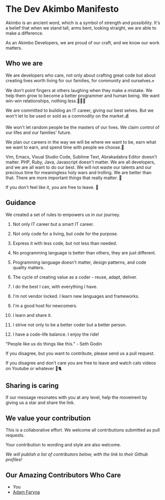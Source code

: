 # The Dev Akimbo Manifesto

Akimbo is an ancient word, which is a symbol of strength and possibility. It's a belief that when we stand tall, arms bent, looking straight, we are able to make a difference.

As an Akimbo Developers, we are proud of our craft, and we know our work matters.

## Who we are

We are developers who care, not only about crafting great code but about creating lives worth living for our families, for community and ourselves.✊

We don't point fingers at others laughing when they make a mistake. We help them grow to become a better programmer and human being. We want win-win relationships, nothing less.🧑‍🤝‍🧑

We are committed to building an IT career, giving our best selves. But we won't let to be used or sold as a commodity on the market.💰

We won't let random people be the masters of our lives. We claim control of our lifes and our families' future.

We plan our careers in the way we will be where we want to be, earn what we want to earn, and spend time with people we choose.👏

Vim, Emacs, Visual Studio Code, Sublime Text, Abrakadabra Editor doesn't matter. PHP, Ruby, Java, Javascript doesn't matter. We are all developers, and we are all want to do our best. We will not waste our talents and our precious time for meaningless holy wars and trolling. We are better than that. There are more important things that really matter. 🙌

If you don't feel like it, you are free to leave. 🚪

## Guidance

We created a set of rules to empowers us in our journey.

1. Not only IT career but a smart IT career.

2. Not only code for a living, but code for the purpose.

3. Express it with less code, but not less than needed.

4. No programming language is better than others, they are just different.

5. Programming language doesn't matter, design patterns, and code quality matters.

6. The cycle of creating value as a coder - reuse, adapt, deliver.

7. I do the best I can, with everything I have.

8. I'm not vendor locked. I learn new languages and frameworks.

9. I'm a good host for newcomers.

10. I learn and share it.

11. I strive not only to be a better coder but a better person.

12. I have a code-life balance. I enjoy the ride!


"People like us do things like this." - Seth Godin

If you disagree, but you want to contribute, please send us a pull request.

If you disagree and don't care you are free to leave and watch cats videos on Youtube or whatever 🚪🐈

## Sharing is caring

If our message resonates with you at any level, help the movement by giving us a star and share the link.

## We value your contribution

This is a collaborative effort. We welcome all contributions submitted as pull requests.

Your contribution to wording and style are also welcome.

*We will publish a list of contributors below, with the link to their Github profiles!*

## Our Amazing Contributors Who Care

* You
* [Adam Faryna](https://github.com/adamfaryna)

